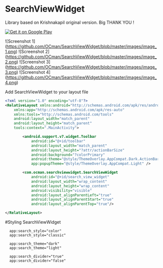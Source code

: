 # SearchViewWidget

Library based on Krishnakapil original version. Big THANK YOU !

<a href="https://play.google.com/store/apps/details?id=com.ocman.searchviewapp">
  <img alt="Get it on Google Play"
       src="https://github.com/OCman/SearchViewWidget/blob/master/images/google_play.png" />
</a>

![Screenshot 1]
(https://github.com/OCman/SearchViewWidget/blob/master/images/image_1.png)    ![Screenshot 2]
(https://github.com/OCman/SearchViewWidget/blob/master/images/image_2.png)    ![Screenshot 3]
(https://github.com/OCman/SearchViewWidget/blob/master/images/image_3.png)    ![Screenshot 4]
(https://github.com/OCman/SearchViewWidget/blob/master/images/image_4.png)    

Add SearchViewWidget to your layout file

```xml
<?xml version="1.0" encoding="utf-8"?>
<RelativeLayout xmlns:android="http://schemas.android.com/apk/res/android"
    xmlns:app="http://schemas.android.com/apk/res-auto"
    xmlns:tools="http://schemas.android.com/tools"
    android:layout_width="match_parent"
    android:layout_height="match_parent"
    tools:context=".MainActivity">

        <android.support.v7.widget.Toolbar
            android:id="@+id/toolbar"
            android:layout_width="match_parent"
            android:layout_height="?attr/actionBarSize"
            android:background="?colorPrimary"
            android:theme="@style/ThemeOverlay.AppCompat.Dark.ActionBar"
            app:popupTheme="@style/ThemeOverlay.AppCompat.Light" />

        <com.ocman.searchviewwidget.SearchViewWidget
            android:id="@+id/search_view_widget"
            android:layout_width="wrap_content"
            android:layout_height="wrap_content"
            android:visibility="visible"
            android:layout_alignParentLeft="true"
            android:layout_alignParentStart="true"
            android:layout_alignParentTop="true"/>

</RelativeLayout>
```

#Styling SearchViewWidget
```
  app:search_style="color"
  app:search_style="classic"
  
  app:search_theme="dark"
  app:search_theme="light"
  
  app:search_divider="true"
  app:search_divider="false"
```
